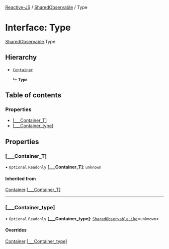 [Reactive-JS](../README.md) / [SharedObservable](../modules/SharedObservable.md) / Type

# Interface: Type

[SharedObservable](../modules/SharedObservable.md).Type

## Hierarchy

- [`Container`](types.Container.md)

  ↳ **`Type`**

## Table of contents

### Properties

- [[\_\_\_Container\_T]](SharedObservable.Type.md#[___container_t])
- [[\_\_\_Container\_type]](SharedObservable.Type.md#[___container_type])

## Properties

### [\_\_\_Container\_T]

• `Optional` `Readonly` **[\_\_\_Container\_T]**: `unknown`

#### Inherited from

[Container](types.Container.md).[[___Container_T]](types.Container.md#[___container_t])

___

### [\_\_\_Container\_type]

• `Optional` `Readonly` **[\_\_\_Container\_type]**: [`SharedObservableLike`](types.SharedObservableLike.md)<`unknown`\>

#### Overrides

[Container](types.Container.md).[[___Container_type]](types.Container.md#[___container_type])
